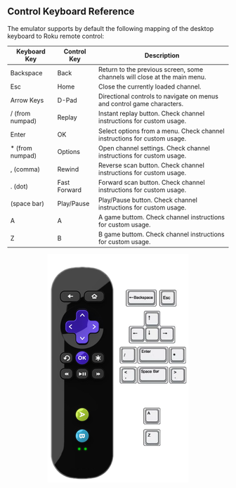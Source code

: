 ## Control Keyboard Reference

The emulator supports by default the following mapping of the desktop keyboard to Roku remote control:

| Keyboard Key    | Control Key | Description                                                               |
|-----------------|-------------|---------------------------------------------------------------------------|
| Backspace       |    Back     |  Return to the previous screen, some channels will close at the main menu.|
| Esc             |    Home     |  Close the currently loaded channel.                                      |
| Arrow Keys      |    D-Pad    |  Directional controls to navigate on menus and control game characters.   |
| / (from numpad) |    Replay   |  Instant replay button. Check channel instructions for custom usage.      |
| Enter           |    OK       |  Select options from a menu. Check channel instructions for custom usage. |
| * (from numpad) |    Options  |  Open channel settings. Check channel instructions for custom usage.      |
| , (comma)       |    Rewind   |  Reverse scan button. Check channel instructions for custom usage.        |
| . (dot)         | Fast Forward|  Forward scan button. Check channel instructions for custom usage.        |
| (space bar)     |  Play/Pause |  Play/Pause button. Check channel instructions for custom usage.          |
| A               |     A       |  A game buttom. Check channel instructions for custom usage.              |
| Z               |     B       |  B game buttom. Check channel instructions for custom usage.              |

<p align="center">
<img src="images/control-reference.png?raw=true"/>
</p>
